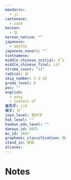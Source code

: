 ```yaml
---
mandarin:
  - jí
cantonese:
  - zat6
korean:
  - 질
korean_native: ""
japanese:
  - SHITSU
japanese_nanori: ""
vietnamese:
middle_chinese_initial: d͡z
middle_chinese_final: iɪt
stroke_count: "13"
radical: 女
skip_number: 1-3-10
grade_level: 6
pos: ""
english:
  - enny
  - jealous of
羅馬字: jid
韓文: 짇
joyo_level: 表外字
hsk_level: ""
hanmun_edu_level: ""
danayo_id: 6075
mc_id: 2687
graphemic_classification: 疾
stand_in: 嫉妬
aliases:
---
```


# Notes
